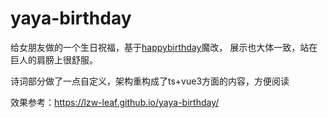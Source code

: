 # yaya-birthday

给女朋友做的一个生日祝福，基于[happybirthday](https://github.com/shibobo/happybirthday/tree/master)魔改， 展示也大体一致，站在巨人的肩膀上很舒服。

诗词部分做了一点自定义，架构重构成了ts+vue3方面的内容，方便阅读

效果参考：https://lzw-leaf.github.io/yaya-birthday/

